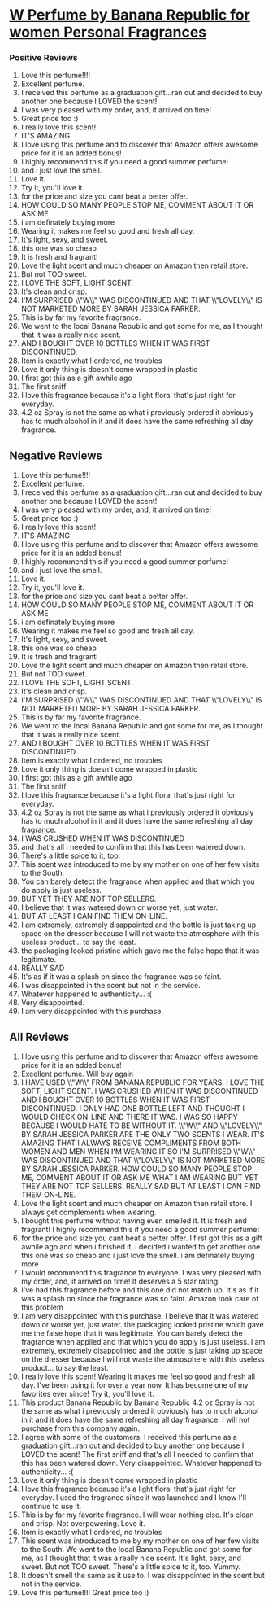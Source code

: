 # [W Perfume by Banana Republic for women Personal Fragrances](https://products.checkmycream.com/products/W-Perfume-by-Banana-Republic-for-women-Personal-Fragrances.html)

### Positive Reviews

<ol>
      <li>Love this perfume!!!!</li>
      <li>Excellent perfume.</li>
      <li>I received this perfume as a graduation gift...ran out and decided to buy another one because I LOVED the scent!</li>
      <li>I was very pleased with my order, and, it arrived on time!</li>
      <li>Great price too :)</li>
      <li>I really love this scent!</li>
      <li>IT&#x27;S AMAZING</li>
      <li>I love using this perfume and to discover that Amazon offers awesome price for it is an added bonus!</li>
      <li>I highly recommend this if you need a good summer perfume!</li>
      <li>and i just love the smell.</li>
      <li>Love it.</li>
      <li>Try it, you&#x27;ll love it.</li>
      <li>for the price and size you cant beat a better offer.</li>
      <li>HOW COULD SO MANY PEOPLE STOP ME, COMMENT ABOUT IT OR ASK ME</li>
      <li>i am  definately buying more</li>
      <li>Wearing it makes me feel so good and fresh all day.  </li>
      <li>It&#x27;s light, sexy, and sweet.  </li>
      <li>this one was so cheap</li>
      <li>It is fresh and fragrant!  </li>
      <li>Love the light scent and much cheaper on Amazon then retail store.</li>
      <li>But not TOO sweet.  </li>
      <li>I LOVE THE SOFT, LIGHT SCENT.  </li>
      <li>It&#x27;s clean and crisp.</li>
      <li>I&#x27;M SURPRISED \\&quot;W\\&quot; WAS DISCONTINUED AND THAT \\&quot;LOVELY\\&quot; IS NOT MARKETED MORE BY SARAH JESSICA PARKER.  </li>
      <li>This is by far my favorite fragrance.</li>
      <li>We went to the local Banana Republic and got some for me, as I thought that it was a really nice scent.  </li>
      <li>AND I BOUGHT OVER 10 BOTTLES WHEN IT WAS FIRST DISCONTINUED.  </li>
      <li>Item is exactly what I ordered, no troubles</li>
      <li>Love it only thing is doesn&#x27;t come wrapped in plastic</li>
      <li>I first got this as a gift awhile ago</li>
      <li>The first sniff</li>
      <li>I love this fragrance because it&#x27;s a light floral that&#x27;s just right for everyday.</li>
      <li>4.2 oz Spray is not the same as what i previously ordered it obviously has to much alcohol in it and it does have the same refreshing all day fragrance.</li>
</ol>


<h2>Negative Reviews</h2>
<ol>
<li> Love this perfume!!!!</li>
<li> Excellent perfume.</li>
<li> I received this perfume as a graduation gift...ran out and decided to buy another one because I LOVED the scent!</li>
<li> I was very pleased with my order, and, it arrived on time!</li>
<li> Great price too :)</li>
<li> I really love this scent!</li>
<li> IT&#x27;S AMAZING</li>
<li> I love using this perfume and to discover that Amazon offers awesome price for it is an added bonus!</li>
<li> I highly recommend this if you need a good summer perfume!</li>
<li> and i just love the smell.</li>
<li> Love it.</li>
<li> Try it, you&#x27;ll love it.</li>
<li> for the price and size you cant beat a better offer.</li>
<li> HOW COULD SO MANY PEOPLE STOP ME, COMMENT ABOUT IT OR ASK ME</li>
<li> i am  definately buying more</li>
<li> Wearing it makes me feel so good and fresh all day.  </li>
<li> It&#x27;s light, sexy, and sweet.  </li>
<li> this one was so cheap</li>
<li> It is fresh and fragrant!  </li>
<li> Love the light scent and much cheaper on Amazon then retail store.</li>
<li> But not TOO sweet.  </li>
<li> I LOVE THE SOFT, LIGHT SCENT.  </li>
<li> It&#x27;s clean and crisp.</li>
<li> I&#x27;M SURPRISED \\&quot;W\\&quot; WAS DISCONTINUED AND THAT \\&quot;LOVELY\\&quot; IS NOT MARKETED MORE BY SARAH JESSICA PARKER.  </li>
<li> This is by far my favorite fragrance.</li>
<li> We went to the local Banana Republic and got some for me, as I thought that it was a really nice scent.  </li>
<li> AND I BOUGHT OVER 10 BOTTLES WHEN IT WAS FIRST DISCONTINUED.  </li>
<li> Item is exactly what I ordered, no troubles</li>
<li> Love it only thing is doesn&#x27;t come wrapped in plastic</li>
<li> I first got this as a gift awhile ago</li>
<li> The first sniff</li>
<li> I love this fragrance because it&#x27;s a light floral that&#x27;s just right for everyday.</li>
<li> 4.2 oz Spray is not the same as what i previously ordered it obviously has to much alcohol in it and it does have the same refreshing all day fragrance.</li>
<li> I WAS CRUSHED WHEN IT WAS DISCONTINUED</li>
<li> and that&#x27;s all I needed to confirm that this has been watered down.</li>
<li> There&#x27;s a little spice to it, too.  </li>
<li> This scent was introduced to me by my mother on one of her few visits to the South.  </li>
<li> You can barely detect the fragrance when applied and that which you do apply is just useless.  </li>
<li> BUT YET THEY ARE NOT TOP SELLERS.  </li>
<li> I believe that it was watered down or worse yet, just water.  </li>
<li> BUT AT LEAST I CAN FIND THEM ON-LINE.</li>
<li> I am extremely, extremely disappointed and the bottle is just taking up space on the dresser because I will not waste the atmosphere with this useless product... to say the least.</li>
<li> the packaging looked pristine which gave me the false hope that it was legitimate.  </li>
<li> REALLY SAD</li>
<li> It&#x27;s as if it was a splash on since the fragrance was so faint.</li>
<li> I was disappointed in the scent but not in the service.</li>
<li> Whatever happened to authenticity... :(</li>
<li> Very disappointed.</li>
<li> I am very disappointed with this purchase.  </li>
</ol>

<h2>All Reviews</h2>

<ol>
    <li> I love using this perfume and to discover that Amazon offers awesome price for it is an added bonus!</li>
    <li> Excellent perfume. Will buy again</li>
    <li> I HAVE USED \\&quot;W\\&quot; FROM BANANA REPUBLIC FOR YEARS.  I LOVE THE SOFT, LIGHT SCENT.  I WAS CRUSHED WHEN IT WAS DISCONTINUED AND I BOUGHT OVER 10 BOTTLES WHEN IT WAS FIRST DISCONTINUED.  I ONLY HAD ONE BOTTLE LEFT AND THOUGHT I WOULD CHECK ON-LINE AND THERE IT WAS.  I WAS SO HAPPY BECAUSE I WOULD HATE TO BE WITHOUT IT.  \\&quot;W\\&quot; AND \\&quot;LOVELY\\&quot; BY SARAH JESSICA PARKER ARE THE ONLY TWO SCENTS I WEAR.  IT&#x27;S AMAZING THAT I ALWAYS RECEIVE COMPLIMENTS FROM BOTH WOMEN AND MEN WHEN I&#x27;M WEARING IT SO I&#x27;M SURPRISED \\&quot;W\\&quot; WAS DISCONTINUED AND THAT \\&quot;LOVELY\\&quot; IS NOT MARKETED MORE BY SARAH JESSICA PARKER.  HOW COULD SO MANY PEOPLE STOP ME, COMMENT ABOUT IT OR ASK ME WHAT I AM WEARING BUT YET THEY ARE NOT TOP SELLERS.  REALLY SAD BUT AT LEAST I CAN FIND THEM ON-LINE.</li>
    <li> Love the light scent and much cheaper on Amazon then retail store. I always get complements when wearing.</li>
    <li> I bought this perfume without having even smelled it.  It is fresh and fragrant!  I highly recommend this if you need a good summer perfume!</li>
    <li> for the price and size you cant beat a better offer. I first got this as a gift awhile ago and when i finished it, i decided i wanted to get another one. this one was so cheap and i just love the smell. i am  definately buying more</li>
    <li> I would recommend this fragrance to everyone. I was very pleased with my order, and, it arrived on time! It deserves a 5 star rating.</li>
    <li> I&#x27;ve had this fragrance before and this one did not match up. It&#x27;s as if it was a splash on since the fragrance was so faint. Amazon took care of this problem</li>
    <li> I am very disappointed with this purchase.  I believe that it was watered down or worse yet, just water.  the packaging looked pristine which gave me the false hope that it was legitimate.  You can barely detect the fragrance when applied and that which you do apply is just useless.  I am extremely, extremely disappointed and the bottle is just taking up space on the dresser because I will not waste the atmosphere with this useless product... to say the least.</li>
    <li> I really love this scent! Wearing it makes me feel so good and fresh all day.  I&#x27;ve been using it for over a year now.  It has become one of my favorites ever since! Try it, you&#x27;ll love it.</li>
    <li> This product Banana Republic by Banana Republic 4.2 oz Spray is not the same as what i previously ordered it obviously has to much alcohol in it and it does have the same refreshing all day fragrance. I will not purchase from this company again.</li>
    <li> I agree with some of the customers. I received this perfume as a graduation gift...ran out and decided to buy another one because I LOVED the scent! The first sniff and that&#x27;s all I needed to confirm that this has been watered down. Very disappointed. Whatever happened to authenticity... :(</li>
    <li> Love it only thing is doesn&#x27;t come wrapped in plastic</li>
    <li> I love this fragrance because it&#x27;s a light floral that&#x27;s just right for everyday. I used the fragrance since it was launched and I know I&#x27;ll continue to use it.</li>
    <li> This is by far my favorite fragrance. I will wear nothing else. It&#x27;s clean and crisp. Not overpowering. Love it.</li>
    <li> Item is exactly what I ordered, no troubles</li>
    <li> This scent was introduced to me by my mother on one of her few visits to the South.  We went to the local Banana Republic and got some for me, as I thought that it was a really nice scent.  It&#x27;s light, sexy, and sweet.  But not TOO sweet.  There&#x27;s a little spice to it, too.  Yummy.</li>
    <li> It doesn&#x27;t smell the same as it use to.  I was disappointed in the scent but not in the service.</li>
    <li> Love this perfume!!!! Great price too :)</li>
</ol>




